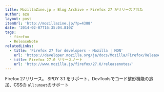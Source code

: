 ```yaml
---
title: MozillaZine.jp » Blog Archive » Firefox 27 がリリースされた
author: azu
layout: post
itemUrl: 'http://mozillazine.jp/?p=4308'
date: '2014-02-07T16:35:04.810Z'
tags:
  - firefox
  - ReleaseNote
relatedLinks:
  - title: 'Firefox 27 for developers - Mozilla | MDN'
    url: 'https://developer.mozilla.org/ja/docs/Mozilla/Firefox/Releases/27'
  - title: Firefox 27.0 リリースノート
    url: 'http://www.mozilla.jp/firefox/27.0/releasenotes/'
---
```

Firefox 27リリース。
SPDY 3.1 をサポート、DevToolsでコード整形機能の追加、CSSの `all:unset`のサポート
